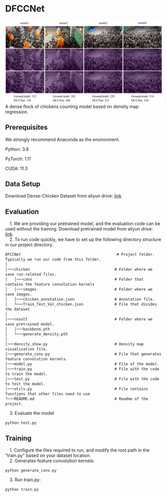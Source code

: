 # DFCCNet
![image](https://github.com/2226450890/DCCNet/blob/master/eight.jpg)
A dense flock of chickens counting model based on density map regression.

## Prerequisites
We strongly recommend Anaconda as the environment.

Python: 3.8

PyTorch: 1.11

CUDA: 11.3

## Data Setup
Download Dense-Chicken Dataset from
aliyun drive: [link](https://stuscaueducn-my.sharepoint.com/:u:/g/personal/3170062_stu_scau_edu_cn/EWjZES9IzFtJkluC8KsLfgcBV2rYWoGDOFGBh78-mPzAuQ?e=ndMN0Z) 

## Evaluation
&emsp;1. We are providing our pretrained model, and the evaluation code can be used without the training. Download pretrained model from aliyun drive: [link](https://stuscaueducn-my.sharepoint.com/:u:/g/personal/3170062_stu_scau_edu_cn/EV5-CSBgb2NPmBfWz_ks9woBKOb5vc42cW4BG6IfWQF4rQ?e=ydp6FM).  
&emsp;2. To run code quickly, we have to set up the following directory structure in our project directory.
    
```
DFCCNet                                           # Project folder. Typically we run our code from this folder.
│   
│───chicken                                      # Folder where we save run-related files.
│   │───conv                                     # Folder that contains the feature convolution kernels 
│   │───images                                   # Folder where we save images.
│   │───chicken_annotation.json                  # Annotation file. 
│   └───Train_Test_Val_chicken.json              # File that divides the dataset
│                               
│───result                                       # Folder where we save pretrained model.
│   │───backbone.pth
│   └───generate_density.pth     
│                               
│───density_show.py                              # Density map visualization file.
│───generate_conv.py                             # File that generates feature convolution kernels.
│───model.py                                     # File of the model.
│───train.py                                     # File with the code to train the model.
│───test.py                                      # File with the code to test the model.
│───utils.py                                     # File contains functions that other files need to use
└───README.md                                    # Readme of the project.
```
&emsp;3. Evaluate the model
```
python test.py
```  

## Training
&emsp;1. Configure the files required to run, and modify the root path in the "train.py" based on your dataset location.  
&emsp;2. Generates feature convolution kernels:
```
python generate_conv.py
```  
&emsp;3. Run train.py:
```
python train.py
```  
